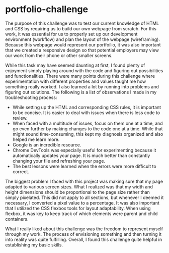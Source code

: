 # portfolio-challenge

The purpose of this challenge was to test our current knowledge of HTML and CSS by requiring us to build our own webpage from scratch.  For this work, it was essential for us to properly set up our development environment (workflow) and plan the layout of the webpage (wireframing).  Because this webpage would represent our portfoilio, it was also important that we created a responsive design so that potential employers may view our work from their phone or other smaller screens.

While this task may have seemed daunting at first, I found plenty of enjoyment simply playing around with the code and figuring out possibilities and functionalities. There were many points during this challenge where experimentation with different properties and values taught me how something really worked. I also learned a lot by running into problems and figuring out solutions. The following is a list of observations I made in my troubleshooting process:

- While setting up the HTML and corresponding CSS rules, it is important to be concise. It is easier to deal with issues when there is less code to review.
- When faced with a multitude of issues, focus on them one at a time, and go even further by making changes to the code one at a time. While that might sound time-consuming, this kept my diagnosis organized and also helped me learn more.
- Google is an incredible resource.
- Chrome DevTools was especially useful for experimenting because it automatically updates your page. It is much better than constantly changing your file and refreshing your page.
- The best lessons were learned when the errors were more difficult to correct.

The biggest problem I faced with this project was making sure that my page adapted to various screen sizes. What I realized was that my width and height dimensions should be proportional to the page size rather than simply pixelated. This did not apply to all sections, but whenever I deemed it necessary, I converted a pixel value to a percentage. It was also important that I utilized the CSS flexbox tools for layout adaptability. When using flexbox, it was key to keep track of which elements were parent and child containers.

What I really liked about this challenge was the freedom to represent myself through my work. The process of envisioning something and then turning it into reality was quite fulfilling. Overall, I found this challenge quite helpful in establishing my basic skills.